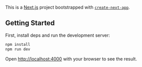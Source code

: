 This is a [Next.js](https://nextjs.org/) project bootstrapped with [`create-next-app`](https://github.com/vercel/next.js/tree/canary/packages/create-next-app).

## Getting Started

First, install deps and run the development server:

```bash
npm install
npm run dev
```

Open [http://localhost:4000](http://localhost:4000) with your browser to see the result.